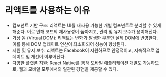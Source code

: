 # 리액트를 사용하는 이유
- 컴포넌트 기반 구조: 리액트는 UI를 재사용 가능한 개별 컴포넌트로 분리할 수 있게 해준다. 이로 인해 코드의 재사용성이 높아지고, 관리 및 유지 보수가 용이해진다.
- 가상 돔 (Virtual DOM): 리액트는 변화가 발생한 부분만 실제 DOM에 반영한다. 이를 통해 DOM 업데이트 연산이 최소화되어 성능이 향상된다.
- 지원 및 유지 보수: 리액트는 Facebook이 지원하므로 안정적이고, 지속적으로 업데이트 및 개선이 이루어진다.
- 다양한 플랫폼 지원: React Native를 통해 모바일 애플리케이션 개발도 가능하므로, 웹과 모바일 모두에서의 일관된 경험을 제공할 수 있다.